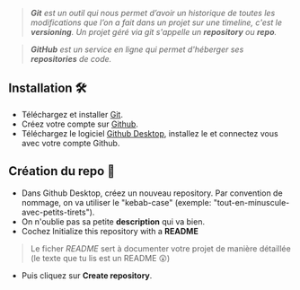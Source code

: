 >_***Git*** est un outil qui nous permet d’avoir un historique de toutes les modifications que l’on a fait dans un projet sur une timeline, c'est le ***versioning***. Un projet géré via git s'appelle un ***repository*** ou ***repo***._

>_***GitHub*** est un service en ligne qui permet d'héberger ses ***repositories*** de code._
## Installation :hammer_and_wrench:
- Téléchargez et installer [Git](https://git-scm.com/download).
- Créez votre compte sur [Github](https://github.com/).
- Téléchargez le logiciel [Github Desktop](https://desktop.github.com/), installez le et connectez vous avec votre compte Github.

## Création du repo :construction:
- Dans Github Desktop, créez un nouveau repository. Par convention de nommage, on va utiliser le "kebab-case" (exemple: "tout-en-minuscule-avec-petits-tirets"). 
- On n'oublie pas sa petite **description** qui va bien.
- Cochez Initialize this repository with a **README**
> Le ficher *README* sert à documenter votre projet de manière détaillée (le texte que tu lis est un README :astonished:)
- Puis cliquez sur **Create repository**.
